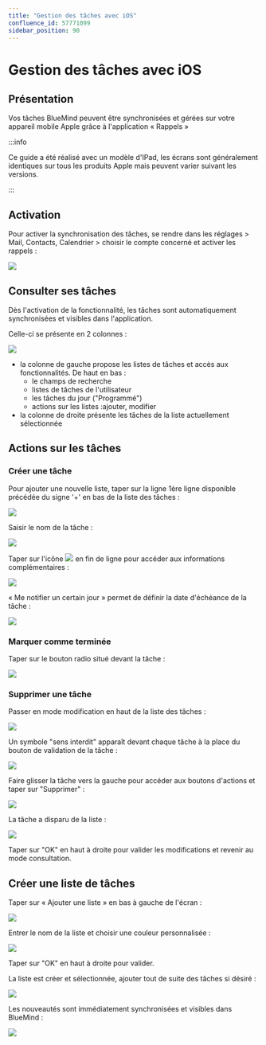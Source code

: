 ```yaml
---
title: "Gestion des tâches avec iOS"
confluence_id: 57771099
sidebar_position: 90
---
```

# Gestion des tâches avec iOS

## Présentation

Vos tâches BlueMind peuvent être synchronisées et gérées sur votre appareil mobile Apple grâce à l'application « Rappels »

:::info

Ce guide a été réalisé avec un modèle d'IPad, les écrans sont généralement identiques sur tous les produits Apple mais peuvent varier suivant les versions.

:::

## Activation

Pour activer la synchronisation des tâches, se rendre dans les réglages > Mail, Contacts, Calendrier > choisir le compte concerné et activer les rappels :

![](../../attachments/57771099/57771115.png)

## Consulter ses tâches

Dès l'activation de la fonctionnalité, les tâches sont automatiquement synchronisées et visibles dans l'application.

Celle-ci se présente en 2 colonnes :

![](../../attachments/57771099/57771114.png)

- la colonne de gauche propose les listes de tâches et accès aux fonctionnalités. De haut en bas :
    - le champs de recherche
    - listes de tâches de l'utilisateur
    - les tâches du jour ("Programmé")
    - actions sur les listes :ajouter, modifier
- la colonne de droite présente les tâches de la liste actuellement sélectionnée

## Actions sur les tâches

### Créer une tâche

Pour ajouter une nouvelle liste, taper sur la ligne 1ère ligne disponible précédée du signe '+' en bas de la liste des tâches :

![](../../attachments/57771099/57771105.png)

Saisir le nom de la tâche :

![](../../attachments/57771099/57771104.png)

Taper sur l'icône ![](../../attachments/57771099/57771103.png) en fin de ligne pour accéder aux informations complémentaires :

![](../../attachments/57771099/57771102.png)

« Me notifier un certain jour » permet de définir la date d'échéance de la tâche :

![](../../attachments/57771099/57771101.png)

### Marquer comme terminée

Taper sur le bouton radio situé devant la tâche :

![](../../attachments/57771099/57771100.png)

### Supprimer une tâche

Passer en mode modification en haut de la liste des tâches :

![](../../attachments/57771099/57771113.png)

Un symbole "sens interdit" apparaît devant chaque tâche à la place du bouton de validation de la tâche :

![](../../attachments/57771099/57771112.png)

Faire glisser la tâche vers la gauche pour accéder aux boutons d'actions et taper sur "Supprimer" :

![](../../attachments/57771099/57771111.gif)

La tâche a disparu de la liste :

![](../../attachments/57771099/57771110.png)

Taper sur "OK" en haut à droite pour valider les modifications et revenir au mode consultation.

## Créer une liste de tâches

Taper sur « Ajouter une liste » en bas à gauche de l'écran :

![](../../attachments/57771099/57771109.png)

Entrer le nom de la liste et choisir une couleur personnalisée :

![](../../attachments/57771099/57771108.png)

Taper sur "OK" en haut à droite pour valider.

La liste est créer et sélectionnée, ajouter tout de suite des tâches si désiré :

![](../../attachments/57771099/57771107.png)

Les nouveautés sont immédiatement synchronisées et visibles dans BlueMind :

![](../../attachments/57771099/57771106.png)
